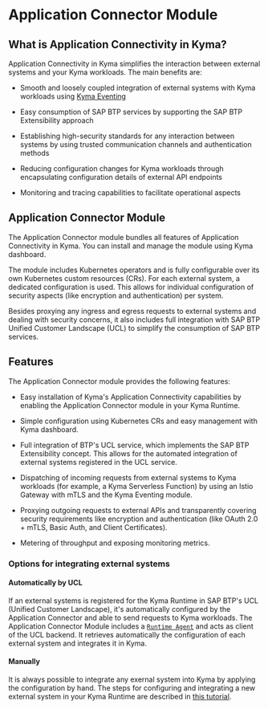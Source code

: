 # Application Connector Module


## What is Application Connectivity in Kyma?

Application Connectivity in Kyma simplifies the interaction between external systems and your Kyma workloads. The main benefits are:


* Smooth and loosely coupled integration of external systems with Kyma workloads using [Kyma Eventing](https://kyma-project.io/#/eventing-manager/user/README)

* Easy consumption of SAP BTP services by supporting the SAP BTP Extensibility approach

* Establishing high-security standards for any interaction between systems by using trusted communication channels and authentication methods

* Reducing configuration changes for Kyma workloads through encapsulating configuration details of external API endpoints

* Monitoring and tracing capabilities to facilitate operational aspects


## Application Connector Module

The Application Connector module bundles all features of Application Connectivity in Kyma. You can install and manage the module using Kyma dashboard.

The module includes Kubernetes operators and is fully configurable over its own Kubernetes custom resources (CRs). For each external system, a dedicated configuration is used. This allows for individual configuration of security aspects (like encryption and authentication) per system.

Besides proxying any ingress and egress requests to external systems and dealing with security concerns, it also includes full integration with SAP BTP Unified Customer Landscape (UCL) to simplify the consumption of SAP BTP services.


## Features

The Application Connector module provides the following features:

* Easy installation of Kyma's Application Connectivity capabilities by enabling the Application Connector module in your Kyma Runtime.

* Simple configuration using Kubernetes CRs and easy management with Kyma dashboard.

* Full integration of BTP's UCL service, which implements the SAP BTP Extensibility concept. This allows for the automated integration of external systems registered in the UCL service.

* Dispatching of incoming requests from external systems to Kyma workloads (for example, a Kyma Serverless Function) by using an Istio Gateway with mTLS and the Kyma Eventing module.

* Proxying outgoing requests to external APIs and transparently covering security requirements like encryption and authentication (like OAuth 2.0 + mTLS, Basic Auth, and Client Certificates).

* Metering of throughput and exposing monitoring metrics.


### Options for integrating external systems

#### Automatically by UCL

If an external systems is registered for the Kyma Runtime in SAP BTP's UCL (Unified Customer Landscape), it's automatically configured by the Application Connector and able to send requests to Kyma workloads. The Application Connector Module includes a [`Runtime Agent`](components/00-10-runtime-agent.md) and acts as client of the UCL backend. It retrieves automatically the configuration of each external system and integrates it in Kyma.


#### Manually

It is always possible to integrate any exernal system into Kyma by applying the configuration by hand. The steps for configuring and integrating a new external system in your Kyma Runtime are described in [this tutorial](tutorials/README.md).

